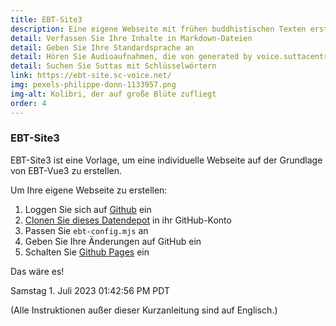 ```yaml
---
title: EBT-Site3
description: Eine eigene Webseite mit frühen buddhistischen Texten erstellen
detail: Verfassen Sie Ihre Inhalte in Markdown-Dateien
detail: Geben Sie Ihre Standardsprache an
detail: Hören Sie Audioaufnahmen, die von generated by voice.suttacentral.net erzeugt wurden
detail: Suchen Sie Suttas mit Schlüsselwörtern
link: https://ebt-site.sc-voice.net/
img: pexels-philippe-donn-1133957.png
img-alt: Kolibri, der auf große Blüte zufliegt
order: 4
---
```


### EBT-Site3

EBT-Site3 ist eine Vorlage, um eine individuelle Webseite auf der Grundlage von EBT-Vue3 zu erstellen.

Um Ihre eigene Webseite zu erstellen:

1. Loggen Sie sich auf [Github](https://github.com/) ein
1. [Clonen Sie dieses Datendepot](https://docs.github.com/en/repositories/creating-and-managing-repositories/cloning-a-repository) in ihr GitHub-Konto
1. Passen Sie ```ebt-config.mjs``` an
1. Geben Sie Ihre Änderungen auf GitHub ein 
1. Schalten Sie [Github Pages](https://docs.github.com/en/pages) ein

Das wäre es!

Samstag 1. Juli 2023 01:42:56 PM PDT

(Alle Instruktionen außer dieser Kurzanleitung sind auf Englisch.)


